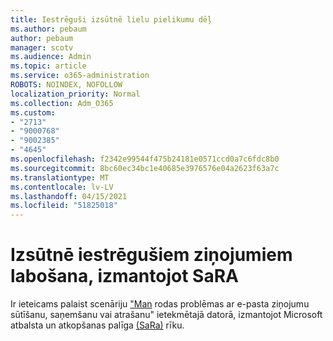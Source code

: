 ```yaml
---
title: Iestrēguši izsūtnē lielu pielikumu dēļ
ms.author: pebaum
author: pebaum
manager: scotv
ms.audience: Admin
ms.topic: article
ms.service: o365-administration
ROBOTS: NOINDEX, NOFOLLOW
localization_priority: Normal
ms.collection: Adm_O365
ms.custom:
- "2713"
- "9000768"
- "9002385"
- "4645"
ms.openlocfilehash: f2342e99544f475b24181e0571ccd0a7c6fdc8b0
ms.sourcegitcommit: 8bc60ec34bc1e40685e3976576e04a2623f63a7c
ms.translationtype: MT
ms.contentlocale: lv-LV
ms.lasthandoff: 04/15/2021
ms.locfileid: "51825018"
---
```

# <a name="fix-messages-that-are-stuck-in-the-outbox-with-sara"></a>Izsūtnē iestrēgušiem ziņojumiem labošana, izmantojot SaRA

Ir ieteicams palaist scenāriju ["Man](https://aka.ms/SaRA-OutlookSendReceive) rodas problēmas ar e-pasta ziņojumu sūtīšanu, saņemšanu vai atrašanu" ietekmētajā datorā, izmantojot Microsoft atbalsta un atkopšanas palīga [(SaRa)](https://diagnostics.office.com/#/) rīku.
